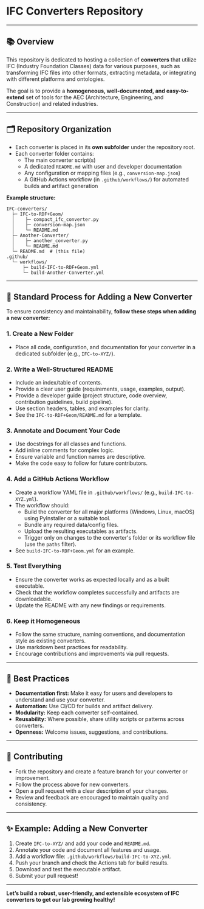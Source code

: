 # IFC Converters Repository

---

## 📚 Overview

This repository is dedicated to hosting a collection of **converters** that utilize IFC (Industry Foundation Classes) data for various purposes, such as transforming IFC files into other formats, extracting metadata, or integrating with different platforms and ontologies.

The goal is to provide a **homogeneous, well-documented, and easy-to-extend** set of tools for the AEC (Architecture, Engineering, and Construction) and related industries.

---

## 🗂️ Repository Organization

- Each converter is placed in its **own subfolder** under the repository root.
- Each converter folder contains:
  - The main converter script(s)
  - A dedicated `README.md` with user and developer documentation
  - Any configuration or mapping files (e.g., `conversion-map.json`)
  - A GitHub Actions workflow (in `.github/workflows/`) for automated builds and artifact generation

**Example structure:**
```
IFC-converters/
  ├─ IFC-to-RDF+Geom/
  │    ├─ compact_ifc_converter.py
  │    ├─ conversion-map.json
  │    └─ README.md
  ├─ Another-Converter/
  │    ├─ another_converter.py
  │    └─ README.md
  └─ README.md  # (this file)
.github/
  └─ workflows/
      ├─ build-IFC-to-RDF+Geom.yml
      └─ build-Another-Converter.yml
```

---

## 🚦 Standard Process for Adding a New Converter

To ensure consistency and maintainability, **follow these steps when adding a new converter:**

### 1. Create a New Folder
- Place all code, configuration, and documentation for your converter in a dedicated subfolder (e.g., `IFC-to-XYZ/`).

### 2. Write a Well-Structured README
- Include an index/table of contents.
- Provide a clear user guide (requirements, usage, examples, output).
- Provide a developer guide (project structure, code overview, contribution guidelines, build pipeline).
- Use section headers, tables, and examples for clarity.
- See the `IFC-to-RDF+Geom/README.md` for a template.

### 3. Annotate and Document Your Code
- Use docstrings for all classes and functions.
- Add inline comments for complex logic.
- Ensure variable and function names are descriptive.
- Make the code easy to follow for future contributors.

### 4. Add a GitHub Actions Workflow
- Create a workflow YAML file in `.github/workflows/` (e.g., `build-IFC-to-XYZ.yml`).
- The workflow should:
  - Build the converter for all major platforms (Windows, Linux, macOS) using PyInstaller or a suitable tool.
  - Bundle any required data/config files.
  - Upload the resulting executables as artifacts.
  - Trigger only on changes to the converter's folder or its workflow file (use the `paths` filter).
- See `build-IFC-to-RDF+Geom.yml` for an example.

### 5. Test Everything
- Ensure the converter works as expected locally and as a built executable.
- Check that the workflow completes successfully and artifacts are downloadable.
- Update the README with any new findings or requirements.

### 6. Keep it Homogeneous
- Follow the same structure, naming conventions, and documentation style as existing converters.
- Use markdown best practices for readability.
- Encourage contributions and improvements via pull requests.

---

## 📝 Best Practices
- **Documentation first:** Make it easy for users and developers to understand and use your converter.
- **Automation:** Use CI/CD for builds and artifact delivery.
- **Modularity:** Keep each converter self-contained.
- **Reusability:** Where possible, share utility scripts or patterns across converters.
- **Openness:** Welcome issues, suggestions, and contributions.

---

## 🤝 Contributing
- Fork the repository and create a feature branch for your converter or improvement.
- Follow the process above for new converters.
- Open a pull request with a clear description of your changes.
- Review and feedback are encouraged to maintain quality and consistency.

---

## ✨ Example: Adding a New Converter
1. Create `IFC-to-XYZ/` and add your code and `README.md`.
2. Annotate your code and document all features and usage.
3. Add a workflow file: `.github/workflows/build-IFC-to-XYZ.yml`.
4. Push your branch and check the Actions tab for build results.
5. Download and test the executable artifact.
6. Submit your pull request!

---

**Let’s build a robust, user-friendly, and extensible ecosystem of IFC converters to get our lab growing healthy!** 